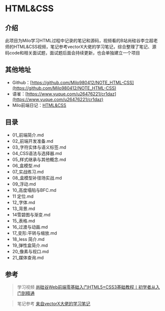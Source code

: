 # HTML&CSS

## 介绍

此项目为Milo学习HTML过程中记录的笔记和源码，视频看的B站尚硅谷李立超老师的HTML&CSS视频，笔记参考vectorX大佬的学习笔记，综合整理了笔记、源码code和相关面试题，面试题后面会持续更新，也会单独建立一个项目

## 其他地址

- Github：[https://github.com/Milo980412/NOTE_HTML-CSS](https://github.com/Milo980412/NOTE_HTML-CSS)
- 语雀：[https://www.yuque.com/u26476221/cr1daz](https://www.yuque.com/u26476221/cr1daz)
- Milo前端日记：[HTML&CSS](https://miloreact.github.io/pages/htmlcss/start.html)

## 目录

- 01_前端简介.md
- 02_前端开发准备.md
- 03_字符实体与语义标签.md
- 04_CSS语法与选择器.md
- 05_样式继承与其他概念.md
- 06_盒模型.md
- 07_实战练习.md
- 08_盒模型补径场实战.md
- 09_浮动.md
- 10_高度塌陷与BFC.md
- 11 定位.md
- 12_字体.md
- 13_背景.md
- 14雪碧图与渐变.md
- 15_表格.md
- 16_过渡与动画.md
- 17_变形:平转与缩放.md
- 18_less 简介.md
- 19_弹性盒简介.md
- 20_像素与视口.md
- 21_媒体查询.md

## 参考

> 学习视频 [尚硅谷Web前端零基础入门HTML5+CSS3基础教程丨初学者从入门到精通](https://www.bilibili.com/video/BV1XJ411X7Ud?spm_id_from=333.337.search-card.all.click)

> 笔记参考 [来自vectorX大佬的学习笔记](https://www.yuque.com/u21195183/hfcamg)

